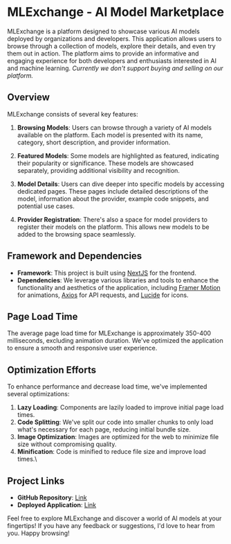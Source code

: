 # MLExchange - AI Model Marketplace

MLExchange is a platform designed to showcase various AI models deployed by organizations and developers. This application allows users to browse through a collection of models, explore their details, and even try them out in action. The platform aims to provide an informative and engaging experience for both developers and enthusiasts interested in AI and machine learning. *Currently we don't support buying and selling on our platform.*

## Overview

MLExchange consists of several key features:

1. **Browsing Models**: Users can browse through a variety of AI models available on the platform. Each model is presented with its name, category, short description, and provider information.

2. **Featured Models**: Some models are highlighted as featured, indicating their popularity or significance. These models are showcased separately, providing additional visibility and recognition.

3. **Model Details**: Users can dive deeper into specific models by accessing dedicated pages. These pages include detailed descriptions of the model, information about the provider, example code snippets, and potential use cases.

4. **Provider Registration**: There's also a space for model providers to register their models on the platform. This allows new models to be added to the browsing space seamlessly.

## Framework and Dependencies

- **Framework**: This project is built using [NextJS](https://nextjs.org/) for the frontend.
- **Dependencies**: We leverage various libraries and tools to enhance the functionality and aesthetics of the application, including [Framer Motion](https://www.framer.com/motion/) for animations, [Axios](https://axios-http.com/) for API requests, and [Lucide](https://github.com/lucide-icons/lucide) for icons.

## Page Load Time

The average page load time for MLExchange is approximately 350-400 milliseconds, excluding animation duration. We've optimized the application to ensure a smooth and responsive user experience.

## Optimization Efforts

To enhance performance and decrease load time, we've implemented several optimizations:

1. **Lazy Loading**: Components are lazily loaded to improve initial page load times.
2. **Code Splitting**: We've split our code into smaller chunks to only load what's necessary for each page, reducing initial bundle size.
3. **Image Optimization**: Images are optimized for the web to minimize file size without compromising quality.
4. **Minification**: Code is minified to reduce file size and improve load times.\

## Project Links

- **GitHub Repository**: [Link](https://github.com/yourusername/ml-exchange](https://github.com/DeepakSilaych/atlan/))
- **Deployed Application**: [Link](https://mlexchange.netlify.app/)

Feel free to explore MLExchange and discover a world of AI models at your fingertips! If you have any feedback or suggestions, I'd love to hear from you. Happy browsing!
